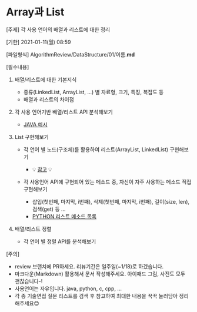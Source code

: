 # Array과 List

[주제] 각 사용 언어의 배열과 리스트에 대한 정리

[기한]  2021-01-11(월) 08:59

[파일형식] AlgorithmReview/DataStructure/01/이름.**md** 

[필수내용]

1. 배열/리스트에 대한 기본지식

   - 종류(LinkedList, ArrayList, ...) 별 자료형, 크기, 특징, 복잡도 등
   - 배열과 리스트의 차이점

2. 각 사용 언어기반 배열/리스트 API 분석해보기

   - [JAVA 예시](https://haloaround.tistory.com/160)

3. List 구현해보기

   * 각 언어 별 노드(구조체)를 활용하여 리스트(ArrayList, LinkedList) 구현해보기
     *  💡 [참고](https://opentutorials.org/module/1335/8857) 💡 

   * 각 사용언어 API에 구현되어 있는 메소드 중, 자신이 자주 사용하는 메소드 직접 구현해보기
     * 삽입(첫번째, 마지막, i번째), 삭제(첫번째, 마지막, i번째), 길이(size, len), 검색(get) 등 ...
     * [PYTHON 리스트 메소드 목록](https://blockdmask.tistory.com/425)

4. 배열/리스트 정렬

   - 각 언어 별 정렬 API를 분석해보기

[주의]

* review 브랜치에 PR하세요. 리뷰기간은 일주일(~1/18)로 하겠습니다.
* 마크다운(Markdown) 활용해서 문서 작성해주세요. 아이패드 그림, 사진도 모두 괜찮습니다-!
* 사용언어는 자유입니다. java, python, c, cpp, ...
* 각 종 기술면접 질문 리스트를 검색 후 참고하여 최대한 내용을 꾹꾹 눌러담아 정리해주세요😊

